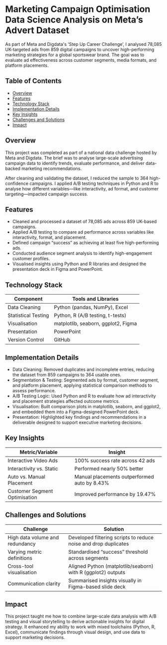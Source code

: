 #  Marketing Campaign Optimisation Data Science Analysis on Meta’s Advert Dataset

As part of Meta and Digdata's ‘Step Up Career Challenge’, I analysed 78,085 UK-targeted ads from 859 digital campaigns to uncover high-performing marketing strategies for a global sportswear brand. The goal was to evaluate ad effectiveness across customer segments, media formats, and platform placements.

## Table of Contents

- [Overview](#overview)
- [Features](#features)
- [Technology Stack](#technology-stack)
- [Implementation Details](#implementation-details)
- [Key Insights](#key-insights)
- [Challenges and Solutions](#challenges-and-solutions)
- [Impact](#impact)

## Overview

This project was completed as part of a national data challenge hosted by Meta and Digdata. The brief was to analyse large-scale advertising campaign data to identify trends, evaluate performance, and deliver data-backed marketing recommendations.

After cleaning and validating the dataset, I reduced the sample to 364 high-confidence campaigns. I applied A/B testing techniques in Python and R to analyse how different variables—like interactivity, ad format, and customer targeting—impacted campaign success.

## Features

- Cleaned and processed a dataset of 78,085 ads across 859 UK-based campaigns.
- Applied A/B testing to compare ad performance across variables like interactivity, format, and placement.
- Defined campaign “success” as achieving at least five high-performing ads.
- Conducted audience segment analysis to identify high-engagement customer profiles.
- Visualised insights using Python and R libraries and designed the presentation deck in Figma and PowerPoint.

## Technology Stack

| Component            | Tools and Libraries                       |
|---------------------|--------------------------------------------|
| Data Cleaning        | Python (pandas, NumPy), Excel              |
| Statistical Testing  | Python, R (A/B testing, t-tests)           |
| Visualisation        | matplotlib, seaborn, ggplot2, Figma        |
| Presentation         | PowerPoint                                |
| Version Control      | GitHub                                     |

## Implementation Details

- Data Cleaning: Removed duplicates and incomplete entries, reducing the dataset from 859 campaigns to 364 usable ones.
- Segmentation & Testing: Segmented ads by format, customer segment, and platform placement, applying statistical comparison methods to assess performance.
- A/B Testing Logic: Used Python and R to evaluate how ad interactivity and placement strategies affected outcome metrics.
- Visualisation: Built comparison plots in matplotlib, seaborn, and ggplot2, and embedded them into a Figma-designed PowerPoint deck.
- Presentation: Highlighted key findings and recommendations in a deliverable designed to support executive marketing decisions.

## Key Insights

| Metric/Variable                  | Insight                                                       |
|----------------------------------|----------------------------------------------------------------|
| Interactive Video Ads            | 100% success rate across 42 ads                               |
| Interactivity vs. Static         | Performed nearly 50% better                                   |
| Auto vs. Manual Placement        | Manual placements outperformed auto by 8.43%                  |
| Customer Segment Optimisation    | Improved performance by 19.47%                                |

## Challenges and Solutions

| Challenge                         | Solution                                                       |
|----------------------------------|----------------------------------------------------------------|
| High data volume and redundancy  | Developed filtering scripts to reduce noise and drop duplicates |
| Varying metric definitions       | Standardised “success” threshold across segments               |
| Cross-tool visualisation         | Aligned Python (matplotlib/seaborn) with R (ggplot2) outputs   |
| Communication clarity            | Summarised insights visually in Figma-based slide deck         |

## Impact

This project taught me how to combine large-scale data analysis with A/B testing and visual storytelling to derive actionable insights for digital strategy. It enhanced my ability to work with mixed toolchains (Python, R, Excel), communicate findings through visual design, and use data to support marketing decisions.

